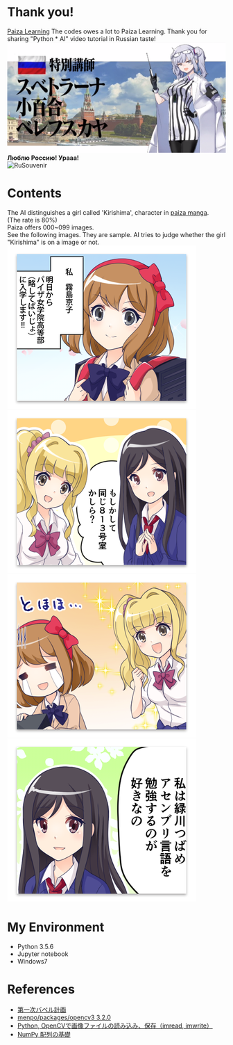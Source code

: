 # Thank you!
[Paiza Learning](https://paiza.jp/works/mypage)
The codes owes a lot to Paiza Learning. Thank you for sharing "Python * AI" video tutorial in Russian taste!  
![sveta](https://github.com/Yukiya025/PaizaMLRu/blob/master/readmeImages/0_Svetrana.png?raw=true)  
**Люблю Россию! Урааа!**  
![RuSouvenir](https://cdn140.picsart.com/275831187013201.jpg?c256x256)

# Contents
The AI distinguishes a girl called 'Kirishima', character in [paiza manga](https://paiza.jp/paijo).  
(The rate is 80%)  
Paiza offers 000~099 images.  
See the following images. They are sample.
AI tries to judge whether the girl "Kirishima" is on a image or not.
![Kirishima1](https://github.com/Yukiya025/PaizaMLRu/blob/master/readmeImages/000.jpg?raw=true)  
![Not Kirishima1](https://github.com/Yukiya025/PaizaMLRu/blob/master/readmeImages/001.jpg?raw=true)  
![Kirishima2](https://github.com/Yukiya025/PaizaMLRu/blob/master/readmeImages/002.jpg?raw=true)  
![Not Kirishima2](https://github.com/Yukiya025/PaizaMLRu/blob/master/readmeImages/003.jpg?raw=true)  
# My Environment
- Python 3.5.6
- Jupyter notebook
- Windows7

# References
- [第一次バベル計画](https://paiza.jp/works/ai_ml_lp)
- [menpo/packages/opencv3 3.2.0](https://anaconda.org/menpo/opencv3)
- [Python, OpenCVで画像ファイルの読み込み、保存（imread, imwrite）](https://note.nkmk.me/python-opencv-imread-imwrite/)
- [NumPy 配列の基礎](http://www.kamishima.net/mlmpyja/nbayes1/ndarray.html#np.ndarray)
